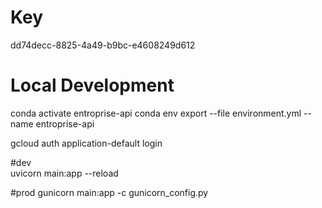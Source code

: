 # Key

dd74decc-8825-4a49-b9bc-e4608249d612

# Local Development

conda activate entroprise-api
conda env export --file environment.yml --name entroprise-api

gcloud auth application-default login

#dev    
uvicorn main:app --reload

#prod
gunicorn main:app -c gunicorn_config.py